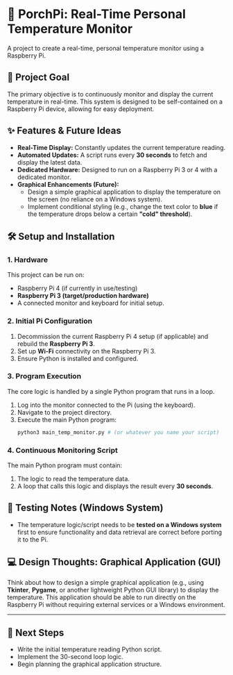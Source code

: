 # 🏡 PorchPi: Real-Time Personal Temperature Monitor

A project to create a real-time, personal temperature monitor using a Raspberry Pi.

## 🎯 Project Goal

The primary objective is to continuously monitor and display the current temperature in real-time. This system is designed to be self-contained on a Raspberry Pi device, allowing for easy deployment.

## ✨ Features & Future Ideas

* **Real-Time Display:** Constantly updates the current temperature reading.
* **Automated Updates:** A script runs every **30 seconds** to fetch and display the latest data.
* **Dedicated Hardware:** Designed to run on a Raspberry Pi 3 or 4 with a dedicated monitor.
* **Graphical Enhancements (Future):**
    * Design a simple graphical application to display the temperature on the screen (no reliance on a Windows system).
    * Implement conditional styling (e.g., change the text color to **blue** if the temperature drops below a certain **"cold" threshold**).

## 🛠️ Setup and Installation

### 1. Hardware

This project can be run on:
* Raspberry Pi 4 (if currently in use/testing)
* **Raspberry Pi 3 (target/production hardware)**
* A connected monitor and keyboard for initial setup.

### 2. Initial Pi Configuration

1.  Decommission the current Raspberry Pi 4 setup (if applicable) and rebuild the **Raspberry Pi 3**.
2.  Set up **Wi-Fi** connectivity on the Raspberry Pi 3.
3.  Ensure Python is installed and configured.

### 3. Program Execution

The core logic is handled by a single Python program that runs in a loop.

1.  Log into the monitor connected to the Pi (using the keyboard).
2.  Navigate to the project directory.
3.  Execute the main Python program:
    ```bash
    python3 main_temp_monitor.py # (or whatever you name your script)
    ```

### 4. Continuous Monitoring Script

The main Python program must contain:
1.  The logic to read the temperature data.
2.  A loop that calls this logic and displays the result every **30 seconds**.

## 📝 Testing Notes (Windows System)

* The temperature logic/script needs to be **tested on a Windows system** first to ensure functionality and data retrieval are correct before porting it to the Pi.

## 💻 Design Thoughts: Graphical Application (GUI)

Think about how to design a simple graphical application (e.g., using **Tkinter**, **Pygame**, or another lightweight Python GUI library) to display the temperature. This application should be able to run directly on the Raspberry Pi without requiring external services or a Windows environment.

---

## 🚀 Next Steps

* Write the initial temperature reading Python script.
* Implement the 30-second loop logic.
* Begin planning the graphical application structure.
